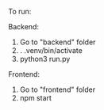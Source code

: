 To run:

Backend:

1. Go to "backend" folder
2. . .venv/bin/activate
3. python3 run.py

Frontend:

1. Go to "frontend" folder
2. npm start